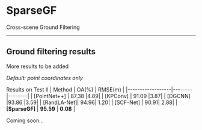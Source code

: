 # SparseGF
Cross-scene Ground Filtering

---
## <a name="results"></a> Ground filtering results 

More results to be added

*Default: point coordinates only*

Results on Test II
| Method          | OA(%)    | RMSE(m) |
|------------------|--------|--------|
| [PointNet++] |  87.38	|4.89|
| [KPConv] | 91.09	|3.87|
| [DGCNN] |93.86	|3.59|
| [RandLA-Net]| 94.96|	1.20|
| [SCF-Net] | 90.91|	2.88|
| **[SparseGF]** |  **95.59** | **0.08** | 


Coming soon...

